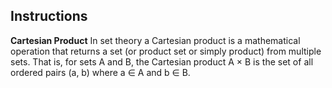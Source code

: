 ## Instructions

**Cartesian Product**
In set theory a Cartesian product is a mathematical operation that returns a set (or product
set or simply product) from multiple sets. That is, for sets A and B, the Cartesian product A × B
is the set of all ordered pairs (a, b) where a ∈ A and b ∈ B.


